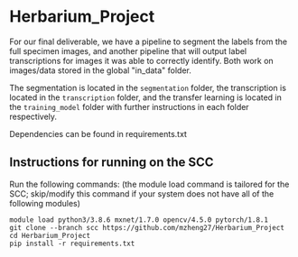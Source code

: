 # Herbarium_Project

For our final deliverable, we have a pipeline to segment the labels from the full specimen images, and another pipeline that will output label transcriptions
for images it was able to correctly identify. Both work on images/data stored in the global "in_data" folder. 

The segmentation is located in the `segmentation` folder, the transcription is located in the `transcription` folder, and the transfer learning is located in the `training_model` folder with further instructions in each
folder respectively. 

Dependencies can be found in requirements.txt

## Instructions for running on the SCC
Run the following commands: (the module load command is tailored for the SCC; skip/modify this command if your system does not have all of the following modules)

```
module load python3/3.8.6 mxnet/1.7.0 opencv/4.5.0 pytorch/1.8.1
git clone --branch scc https://github.com/mzheng27/Herbarium_Project
cd Herbarium_Project
pip install -r requirements.txt
```

